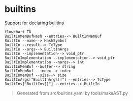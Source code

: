 # builtins

Support for declaring builtins

```mermaid
flowchart TD
BuiltInMemBufHash --entries--> BuiltInMemBuf
BuiltIn --name--> HashSymbol
BuiltIn --result--> TcType
BuiltIn --args--> BuiltInArgs
BuiltIn --implementation--> void_ptr
BuiltInImplementation --implementation--> void_ptr
BuiltInImplementation --nargs--> int
BuiltInMemBuf --buffer--> string
BuiltInMemBuf --index--> index
BuiltInMemBuf --size--> size
BuiltInArgs["BuiltInArgs[]"] --entries--> TcType
BuiltIns["BuiltIns[]"] --entries--> BuiltIn
```

> Generated from src/builtins.yaml by tools/makeAST.py
